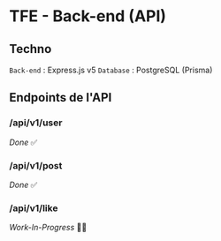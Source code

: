 # TFE - Back-end (API)

## Techno

`Back-end` : Express.js v5
`Database` : PostgreSQL (Prisma)

## Endpoints de l'API

### /api/v1/user
*Done* ✅

### /api/v1/post
*Done* ✅

### /api/v1/like 
*Work-In-Progress* 👷🏻
